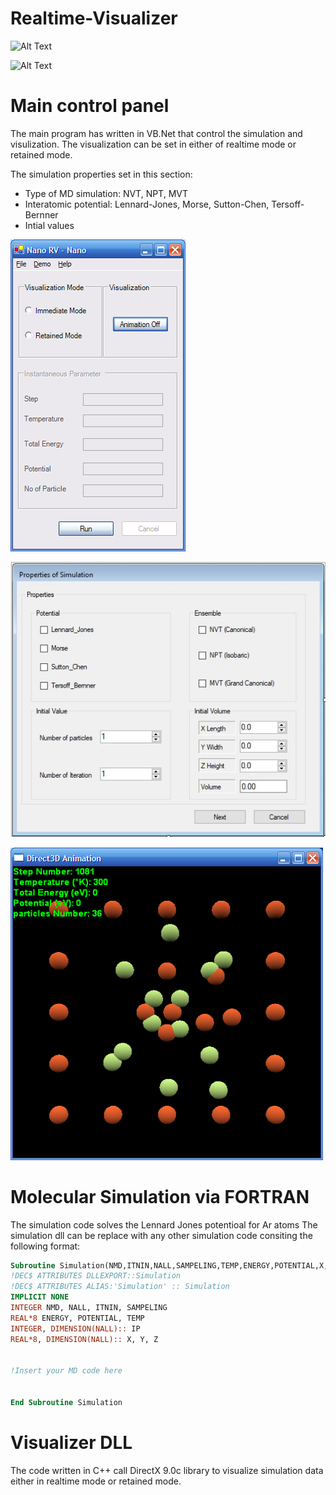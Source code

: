 # Realtime-Visualizer

![Alt Text](https://github.com/alilajevardi/Realtime-Visualizer/blob/main/artifacts/Molecules_01.gif)

![Alt Text](https://github.com/alilajevardi/Realtime-Visualizer/blob/main/artifacts/C60.gif)

# Main control panel
The main program has written in VB.Net that control the simulation and visulization.
The visualization can be set in either of realtime mode or retained mode.

The simulation properties set in this section:
* Type of MD simulation: NVT, NPT, MVT
* Interatomic potential: Lennard-Jones, Morse, Sutton-Chen, Tersoff-Bernner
* Intial values


![User Interface](https://github.com/alilajevardi/Realtime-Visualizer/blob/main/artifacts/main2.PNG)

![User Interface](https://github.com/alilajevardi/Realtime-Visualizer/blob/main/artifacts/SimulationProperties.jpg)

![User Interface](https://github.com/alilajevardi/Realtime-Visualizer/blob/main/artifacts/main3.PNG)



# Molecular Simulation via FORTRAN
The simulation code solves the Lennard Jones potentioal for Ar atoms
The simulation dll can be replace with any other simulation code consiting the following format:

```fortran
Subroutine Simulation(NMD,ITNIN,NALL,SAMPELING,TEMP,ENERGY,POTENTIAL,X,Y,Z,IP)
!DEC$ ATTRIBUTES DLLEXPORT::Simulation
!DEC$ ATTRIBUTES ALIAS:'Simulation' :: Simulation
IMPLICIT NONE
INTEGER NMD, NALL, ITNIN, SAMPELING
REAL*8 ENERGY, POTENTIAL, TEMP
INTEGER, DIMENSION(NALL):: IP 
REAL*8, DIMENSION(NALL):: X, Y, Z


!Insert your MD code here 


End Subroutine Simulation
```


# Visualizer DLL
The code written in C++ call DirectX 9.0c library to visualize simulation data either in realtime mode or retained mode.
